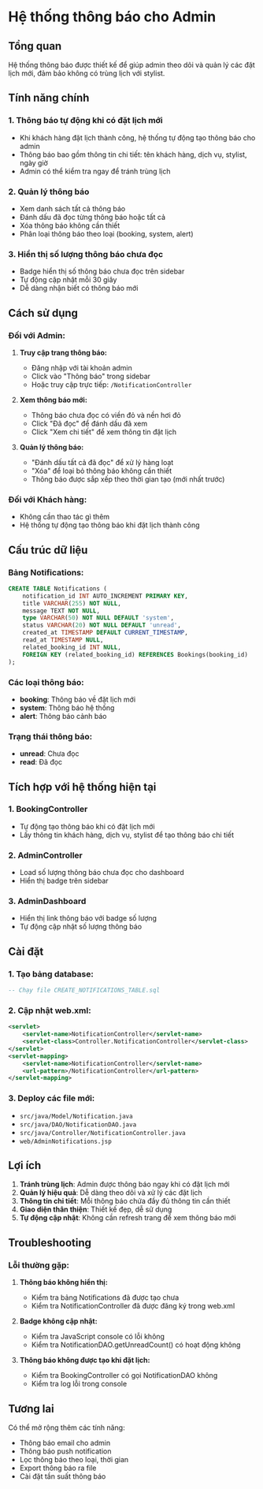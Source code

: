 # Hệ thống thông báo cho Admin

## Tổng quan
Hệ thống thông báo được thiết kế để giúp admin theo dõi và quản lý các đặt lịch mới, đảm bảo không có trùng lịch với stylist.

## Tính năng chính

### 1. Thông báo tự động khi có đặt lịch mới
- Khi khách hàng đặt lịch thành công, hệ thống tự động tạo thông báo cho admin
- Thông báo bao gồm thông tin chi tiết: tên khách hàng, dịch vụ, stylist, ngày giờ
- Admin có thể kiểm tra ngay để tránh trùng lịch

### 2. Quản lý thông báo
- Xem danh sách tất cả thông báo
- Đánh dấu đã đọc từng thông báo hoặc tất cả
- Xóa thông báo không cần thiết
- Phân loại thông báo theo loại (booking, system, alert)

### 3. Hiển thị số lượng thông báo chưa đọc
- Badge hiển thị số thông báo chưa đọc trên sidebar
- Tự động cập nhật mỗi 30 giây
- Dễ dàng nhận biết có thông báo mới

## Cách sử dụng

### Đối với Admin:

1. **Truy cập trang thông báo:**
   - Đăng nhập với tài khoản admin
   - Click vào "Thông báo" trong sidebar
   - Hoặc truy cập trực tiếp: `/NotificationController`

2. **Xem thông báo mới:**
   - Thông báo chưa đọc có viền đỏ và nền hơi đỏ
   - Click "Đã đọc" để đánh dấu đã xem
   - Click "Xem chi tiết" để xem thông tin đặt lịch

3. **Quản lý thông báo:**
   - "Đánh dấu tất cả đã đọc" để xử lý hàng loạt
   - "Xóa" để loại bỏ thông báo không cần thiết
   - Thông báo được sắp xếp theo thời gian tạo (mới nhất trước)

### Đối với Khách hàng:
- Không cần thao tác gì thêm
- Hệ thống tự động tạo thông báo khi đặt lịch thành công

## Cấu trúc dữ liệu

### Bảng Notifications:
```sql
CREATE TABLE Notifications (
    notification_id INT AUTO_INCREMENT PRIMARY KEY,
    title VARCHAR(255) NOT NULL,
    message TEXT NOT NULL,
    type VARCHAR(50) NOT NULL DEFAULT 'system',
    status VARCHAR(20) NOT NULL DEFAULT 'unread',
    created_at TIMESTAMP DEFAULT CURRENT_TIMESTAMP,
    read_at TIMESTAMP NULL,
    related_booking_id INT NULL,
    FOREIGN KEY (related_booking_id) REFERENCES Bookings(booking_id)
);
```

### Các loại thông báo:
- **booking**: Thông báo về đặt lịch mới
- **system**: Thông báo hệ thống
- **alert**: Thông báo cảnh báo

### Trạng thái thông báo:
- **unread**: Chưa đọc
- **read**: Đã đọc

## Tích hợp với hệ thống hiện tại

### 1. BookingController
- Tự động tạo thông báo khi có đặt lịch mới
- Lấy thông tin khách hàng, dịch vụ, stylist để tạo thông báo chi tiết

### 2. AdminController
- Load số lượng thông báo chưa đọc cho dashboard
- Hiển thị badge trên sidebar

### 3. AdminDashboard
- Hiển thị link thông báo với badge số lượng
- Tự động cập nhật số lượng thông báo

## Cài đặt

### 1. Tạo bảng database:
```sql
-- Chạy file CREATE_NOTIFICATIONS_TABLE.sql
```

### 2. Cập nhật web.xml:
```xml
<servlet>
    <servlet-name>NotificationController</servlet-name>
    <servlet-class>Controller.NotificationController</servlet-class>
</servlet>
<servlet-mapping>
    <servlet-name>NotificationController</servlet-name>
    <url-pattern>/NotificationController</url-pattern>
</servlet-mapping>
```

### 3. Deploy các file mới:
- `src/java/Model/Notification.java`
- `src/java/DAO/NotificationDAO.java`
- `src/java/Controller/NotificationController.java`
- `web/AdminNotifications.jsp`

## Lợi ích

1. **Tránh trùng lịch**: Admin được thông báo ngay khi có đặt lịch mới
2. **Quản lý hiệu quả**: Dễ dàng theo dõi và xử lý các đặt lịch
3. **Thông tin chi tiết**: Mỗi thông báo chứa đầy đủ thông tin cần thiết
4. **Giao diện thân thiện**: Thiết kế đẹp, dễ sử dụng
5. **Tự động cập nhật**: Không cần refresh trang để xem thông báo mới

## Troubleshooting

### Lỗi thường gặp:

1. **Thông báo không hiển thị:**
   - Kiểm tra bảng Notifications đã được tạo chưa
   - Kiểm tra NotificationController đã được đăng ký trong web.xml

2. **Badge không cập nhật:**
   - Kiểm tra JavaScript console có lỗi không
   - Kiểm tra NotificationDAO.getUnreadCount() có hoạt động không

3. **Thông báo không được tạo khi đặt lịch:**
   - Kiểm tra BookingController có gọi NotificationDAO không
   - Kiểm tra log lỗi trong console

## Tương lai

Có thể mở rộng thêm các tính năng:
- Thông báo email cho admin
- Thông báo push notification
- Lọc thông báo theo loại, thời gian
- Export thông báo ra file
- Cài đặt tần suất thông báo 